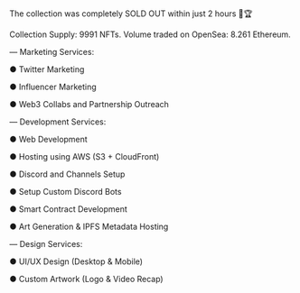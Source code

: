 The collection was completely SOLD OUT within just 2 hours 🥳🏆

Collection Supply: 9991 NFTs.
Volume traded on OpenSea: 8.261 Ethereum.

— Marketing Services:

  ● Twitter Marketing

  ● Influencer Marketing

  ● Web3 Collabs and Partnership Outreach

— Development Services:

  ● Web Development

  ● Hosting using AWS (S3 + CloudFront)

  ● Discord and Channels Setup

  ● Setup Custom Discord Bots

  ● Smart Contract Development

  ● Art Generation & IPFS Metadata Hosting

— Design Services:
  
  ● UI/UX Design (Desktop & Mobile)

  ● Custom Artwork (Logo & Video Recap)
